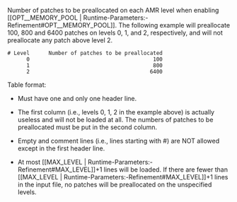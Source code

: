 Number of patches to be preallocated on each AMR level when enabling
[[OPT__MEMORY_POOL | Runtime-Parameters:-Refinement#OPT__MEMORY_POOL]].
The following example will preallocate 100, 800 and 6400 patches on
levels 0, 1, and 2, respectively, and will not preallocate any patch
above level 2.

```
# Level      Number of patches to be preallocated
      0                                       100
      1                                       800
      2                                      6400
```

Table format:

* Must have one and only one header line.

* The first column (i.e., levels 0, 1, 2 in the example above)
is actually useless and will not be loaded at all. The numbers of
patches to be preallocated must be put in the second column.

* Empty and comment lines (i.e., lines starting with #) are NOT allowed
except in the first header line.

* At most
[[MAX_LEVEL | Runtime-Parameters:-Refinement#MAX_LEVEL]]+1
lines will be loaded. If there are fewer than
[[MAX_LEVEL | Runtime-Parameters:-Refinement#MAX_LEVEL]]+1
lines in the input file, no patches will be preallocated on the
unspecified levels.
